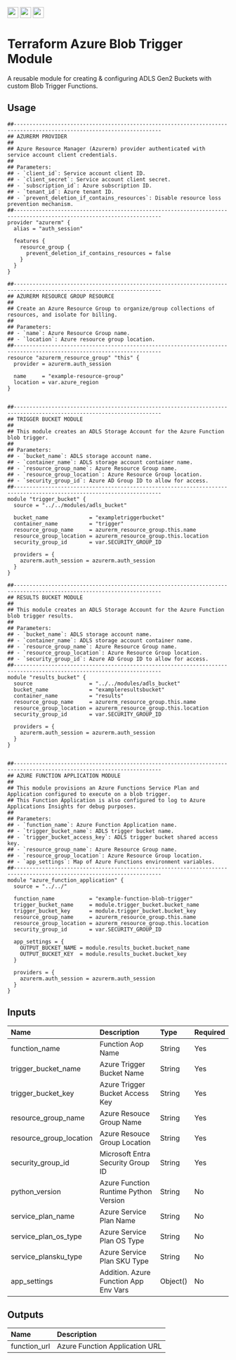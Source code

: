 <p float="left">
  <img id="b-0" src="https://img.shields.io/badge/terraform-%235835CC.svg?style=for-the-badge&logo=terraform&logoColor=white" height="25px"/>
  <img id="b-1" src="https://img.shields.io/badge/Microsoft_Azure-0089D6?style=for-the-badge&logo=microsoft-azure&logoColor=white" height="25px"/>
  <img id="b-2" src="https://img.shields.io/github/actions/workflow/status/sim-parables/terraform-azure-blob-trigger/tf-integration-test.yml?style=flat&logo=github&label=CD%20(August%202025)" height="25px"/>
</p>

# Terraform Azure Blob Trigger Module

A reusable module for creating & configuring ADLS Gen2 Buckets with custom Blob Trigger Functions.

## Usage

```hcl
##---------------------------------------------------------------------------------------------------------------------
## AZURERM PROVIDER
##
## Azure Resource Manager (Azurerm) provider authenticated with service account client credentials.
##
## Parameters:
## - `client_id`: Service account client ID.
## - `client_secret`: Service account client secret.
## - `subscription_id`: Azure subscription ID.
## - `tenant_id`: Azure tenant ID.
## - `prevent_deletion_if_contains_resources`: Disable resource loss prevention mechanism.
##---------------------------------------------------------------------------------------------------------------------
provider "azurerm" {
  alias = "auth_session"

  features {
    resource_group {
      prevent_deletion_if_contains_resources = false
    }
  }
}

##---------------------------------------------------------------------------------------------------------------------
## AZURERM RESOURCE GROUP RESOURCE
##
## Create an Azure Resource Group to organize/group collections of resources, and isolate for billing.
##
## Parameters:
## - `name`: Azure Resource Group name.
## - `location`: Azure resource group location.
##---------------------------------------------------------------------------------------------------------------------
resource "azurerm_resource_group" "this" {
  provider = azurerm.auth_session

  name     = "example-resource-group"
  location = var.azure_region
}


##---------------------------------------------------------------------------------------------------------------------
## TRIGGER BUCKET MODULE
##
## This module creates an ADLS Storage Account for the Azure Function blob trigger.
##
## Parameters:
## - `bucket_name`: ADLS storage account name.
## - `container_name`: ADLS storage account container name.
## - `resource_group_name`: Azure Resource Group name.
## - `resource_group_location`: Azure Resource Group location.
## - `security_group_id`: Azure AD Group ID to allow for access.
##---------------------------------------------------------------------------------------------------------------------
module "trigger_bucket" {
  source = "../../modules/adls_bucket"

  bucket_name             = "exampletriggerbucket"
  container_name          = "trigger"
  resource_group_name     = azurerm_resource_group.this.name
  resource_group_location = azurerm_resource_group.this.location
  security_group_id       = var.SECURITY_GROUP_ID

  providers = {
    azurerm.auth_session = azurerm.auth_session
  }
}

##---------------------------------------------------------------------------------------------------------------------
## RESULTS BUCKET MODULE
##
## This module creates an ADLS Storage Account for the Azure Function blob trigger results.
##
## Parameters:
## - `bucket_name`: ADLS storage account name.
## - `container_name`: ADLS storage account container name.
## - `resource_group_name`: Azure Resource Group name.
## - `resource_group_location`: Azure Resource Group location.
## - `security_group_id`: Azure AD Group ID to allow for access.
##---------------------------------------------------------------------------------------------------------------------
module "results_bucket" {
  source                  = "../../modules/adls_bucket"
  bucket_name             = "exampleresultsbucket"
  container_name          = "results"
  resource_group_name     = azurerm_resource_group.this.name
  resource_group_location = azurerm_resource_group.this.location
  security_group_id       = var.SECURITY_GROUP_ID

  providers = {
    azurerm.auth_session = azurerm.auth_session
  }
}


##---------------------------------------------------------------------------------------------------------------------
## AZURE FUNCTION APPLICATION MODULE
##
## This module provisions an Azure Functions Service Plan and Application configured to execute on a blob trigger. 
## This Function Application is also configured to log to Azure Applications Insights for debug purposes.
##
## Parameters:
## - `function_name`: Azure Function Application name.
## - `trigger_bucket_name`: ADLS trigger bucket name.
## - `trigger_bucket_access_key`: ADLS trigger bucket shared access key.
## - `resource_group_name`: Azure Resource Group name.
## - `resource_group_location`: Azure Resource Group location.
## - `app_settings`: Map of Azure Functions environment variables.
##---------------------------------------------------------------------------------------------------------------------
module "azure_function_application" {
  source = "../../"

  function_name           = "example-function-blob-trigger"
  trigger_bucket_name     = module.trigger_bucket.bucket_name
  trigger_bucket_key      = module.trigger_bucket.bucket_key
  resource_group_name     = azurerm_resource_group.this.name
  resource_group_location = azurerm_resource_group.this.location
  security_group_id       = var.SECURITY_GROUP_ID

  app_settings = {
    OUTPUT_BUCKET_NAME = module.results_bucket.bucket_name
    OUTPUT_BUCKET_KEY  = module.results_bucket.bucket_key
  }

  providers = {
    azurerm.auth_session = azurerm.auth_session
  }
}

```

## Inputs

| Name                    | Description                           | Type           | Required |
|:------------------------|:--------------------------------------|:---------------|:---------|
| function_name           | Function Aop Name                     | String         | Yes      |
| trigger_bucket_name     | Azure Trigger Bucket Name             | String         | Yes      |
| trigger_bucket_key      | Azure Trigger Bucket Access Key       | String         | Yes      |
| resource_group_name     | Azure Resouce Group Name              | String         | Yes      |
| resource_group_location | Azure Resouce Group Location          | String         | Yes      |
| security_group_id       | Microsoft Entra Security Group ID     | String         | Yes      |
| python_version          | Azure Function Runtime Python Version | String         | No       |
| service_plan_name       | Azure Service Plan Name               | String         | No       |
| service_plan_os_type    | Azure Service Plan OS Type            | String         | No       |
| service_plansku_type    | Azure Service Plan SKU Type           | String         | No       |
| app_settings            | Addition. Azure Function App Env Vars | Object()       | No       |  

## Outputs

| Name                   | Description                            |
|:-----------------------|:---------------------------------------|
| function_url           | Azure Function Application URL         |
